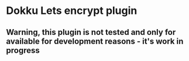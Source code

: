 # Dokku Lets encrypt plugin
## Warning, this plugin is not tested and only for available for development reasons - it's work in progress
